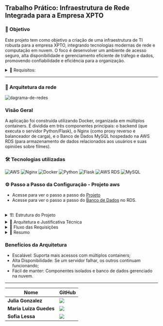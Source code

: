## Trabalho Prático: Infraestrutura de Rede Integrada para a Empresa XPTO

### 🎯 Objetivo
Este projeto tem como objetivo a criação de uma infraestrutura de TI robusta para a empresa XPTO, integrando tecnologias modernas de rede e computação em nuvem. O foco é desenvolver um ambiente de acesso seguro, alta disponibilidade e gerenciamento eficiente de tráfego e dados, promovendo confiabilidade e eficiência para a organização.

<Details>   
  <Summary>    
    📝 Requisitos:
  </Summary>

</br>

**1. Arquitetura da Rede:** 
Desenhar a topologia da rede;

**2. Configuração do Load Balancer:**
Implementar um Load Balancer com Nginx ou HAProxy, configurar o balanceamento entre, no mínimo, 3 máquinas para distribuir o tráfego, criar um mecanismo de monitoramento de disponibilidade e resposta dos servidores; 

**3. Proxy Reverso:** 
Configurar uma máquina com Nginx para atuar como Proxy Reverso, gerenciar requisições e redirecioná-las para os servidores apropriados;

**4. Banco de Dados:** 
Criar um servidor dedicado para o banco de dados usando Docker ou AWS RDS, escolher entre MySQL, PostgreSQL ou MongoDB e justificar a escolha;

**5. VPN (Virtual Private Network):** 
Configurar uma VPN segura (OpenVPN) para acessos externos e integrar a VPN ao firewall da rede para maior controle de acessos;

**6. Docker e Virtualização:** 
Utilizar Docker para hospedar servidores web e banco de dados, criar um docker-compose para gerenciamento facilitado dos serviços, demonstrar a escalabilidade dos containers e a comunicação entre eles;

**7. Endereçamento IPv4 e Segmentação de Redes:** 
Definir a estrutura de endereçamento da empresa e implementar DHCP para gerenciar alocação dinâmica de endereços.

</Details>

---

### 🧩 Arquitetura da rede
![dagrama-de-redes](https://github.com/user-attachments/assets/4d005e48-e671-4976-875d-962a99841b41)

### Visão Geral
A aplicação foi construída utilizando Docker, organizada em múltiplos containers. É dividida em três componentes principais: o backend (que executa o servidor Python/Flask), o Nginx (como proxy reverso e balanceador de carga), e o Banco de Dados MySQL hospedado na AWS RDS (para armazenamento de dados relacionados aos usuários e suas opiniões sobre filmes).


### 🛠️ Tecnologias utilizadas
![AWS](https://img.shields.io/badge/aws-232F3E.svg?style=for-the-badge&logo=aws&logoColor=white)
![Nginx](https://img.shields.io/badge/nginx-009639.svg?style=for-the-badge&logo=nginx&logoColor=white)
![Docker](https://img.shields.io/badge/docker-2496ED.svg?style=for-the-badge&logo=docker&logoColor=white)
![Python](https://img.shields.io/badge/python-3776AB.svg?style=for-the-badge&logo=python&logoColor=white)
![Flask](https://img.shields.io/badge/-Flask-000000?style=for-the-badge&logo=flask&logoColor=white)
![AWS RDS](https://img.shields.io/badge/AWS_RDS-527FFF.svg?style=for-the-badge&logo=amazon-aws&logoColor=white)
![MySQL](https://img.shields.io/badge/mysql-4479A1.svg?style=for-the-badge&logo=mysql&logoColor=white)

### ⚙️ Passo a Passo da Configuração - Projeto aws

  * Acesse para ver o passo a passo do [Projeto](./instruções/docker-readme.md)
  * Acesse para ver o passo a passo do [Banco de Dados](./instruções/banco-readme.md) no RDS.

</br>
<Details> 
  <Summary>
    🏗️ Estrutura do Projeto
  </Summary>

</br>

O projeto está dividido em:

- **Backend (Flask)**: Três servidores, cada um executando a mesma aplicação, mas distribuídos para melhorar a escalabilidade e o balanceamento de carga;
- **NGINX**: Atua como um proxy reverso e balanceador de carga, distribuindo as requisições entre os três servidores (app1, app2, app3);
- **Docker Compose**: Orquestra os containers e redes;
- **Banco de Dados (MySQL na AWS)**:  Armazena as informações dos usuários e suas interações com a aplicação (como suas avaliações de filmes);
- **RDS da AWS**: Oferece segurança, escalabilidade e gerenciamento automatizado.

</Details> 

<Details> 
  <Summary>
    🧠 Arquitetura e Justificativa Técnica
  </Summary>

#### 1. Uso do Docker
Permite isolar os componentes da aplicação - backend e proxy - em containers separados. Isso oferece vantagens:

- Isolamento e Independência: Cada parte funciona de forma independente, o que facilita a manutenção e a atualização de componentes sem afetar o funcionamento dos outros;
- Escalabilidade: Com o Docker, é fácil escalar a aplicação para mais servidores, conforme necessário. Por exemplo, podemos adicionar mais containers appX sem alterar a configuração de outros serviços;
- Portabilidade: A aplicação é executada no mesmo ambiente em qualquer máquina ou servidor, garantindo consistência entre desenvolvimento, testes e produção.

#### 2. Balanceamento de Carga com NGINX
Estamos usando o Nginx como proxy reverso e load balancer por ser uma solução robusta, amplamente utilizada, e de fácil configuração. Ele distribui o tráfego de entrada entre os servidores (app1, app2, app3), garantindo:

1. Desempenho otimizado: O Nginx é altamente eficiente na distribuição de requisições;
2. Alta disponibilidade: Caso um dos servidores do backend falhe, o Nginx pode redirecionar as requisições para outros servidores disponíveis;
3. Escalabilidade: A configuração do Nginx permite facilmente adicionar ou remover servidores de backend.

#### 3. Banco de Dados na AWS RDS (MySQL)
Utilizar o RDS permite escalar o banco de dados de forma automática, além de contar com a robustez e segurança fornecidas pela AWS. A escolha do MySQL como sistema de gerenciamento de banco de dados é devido à sua simplicidade e compatibilidade com a aplicação.

</Details>

<Details> 
  <Summary>
    🔁 Fluxo das Requisições
  </Summary>

</br>

* O usuário acessa o sistema via navegador (porta 80);
* O Nginx recebe a requisição e a redireciona para uma instância de backend;
* O backend processa e consulta o banco de dados, se necessário;
* O Nginx retorna a resposta ao usuário.

</Details> 

<details>
  <summary>
  📝 Resumo
  </summary>

</br>

🐳 Dockerfile
* Define como a imagem do backend será criada:
* Usa imagem base Python 3.9;
* Instala bibliotecas do sistema e dependências Python (via requirements.txt);
* Expõe a porta 5000 para acesso à aplicação Flask;
* Inicia a aplicação com python app.py.

💾 Banco de Dados (AWS RDS MySQL)
* Banco de dados hospedado na AWS RDS;
* Tabela criada para armazenar dados dos usuários e suas opiniões sobre filmes.

🌐 Nginx (Proxy Reverso + Load Balancer)
* Distribui o tráfego entre 3 containers de backend (app1, app2, app3);
* Usa pesos para definir quais instâncias recebem mais requisições (app1 recebe mais);
* Encaminha requisições da porta 80 para o backend de forma equilibrada.

🧩 Docker Compose
* Orquestra a execução de todos os containers;
* Define os serviços app1, app2, app3 (backends) e nginx;
* Garante que o Nginx só inicie após os backends estarem prontos.
</details>


### Benefícios da Arquitetura
- Escalável: Suporta mais acessos com múltiplos containers;
- Alta Disponibilidade: Se um servidor falhar, os outros continuam funcionando;
- Fácil de manter: Componentes isolados e banco de dados gerenciado na nuvem.

---

|Nome | GitHub|
| -------- | -------- |
|**Julia Gonzalez**| [![](https://bit.ly/3f9Xo0P)](https://github.com/juliagonzalezmoreira)|
|**Maria Luiza Guedes**| [![](https://bit.ly/3f9Xo0P)](https://github.com/mluizaguedes)|
|**Sofia Lessa**|[![](https://bit.ly/3f9Xo0P)](https://github.com/sofialessaa)|
